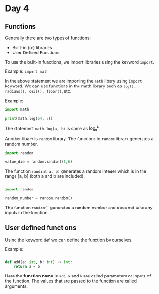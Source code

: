 # Day 4

## Functions

Generally there are two types of functions:

- Built-in (or) libraries
- User Defined Functions

To use the built-in functions, we import libraries using the keyword `import`.

Example: `import math`

In the above statement we are importing the `math` libary using `import` keyword. We can use functions in the math library such as `log(), radians(), ceil(), floor()`, etc.

Example:

```python
import math

print(math.log(64, 2))
```

The statement `math.log(a, b)` is same as $\log_a^b$.

Another libary is `random` library. The functions in `random` library generates a random number.

```python
import random

value_die = random.randint(1,6)
```

The function `randint(a, b)` generates a random integer which is in the range [a, b] (both a and b are included).

```python

import random

random_number = random.random()
```

The function `random()` generates a random number and does not take any inputs in the function.

## User defined functions

Using the keyword `def` we can define the function by ourselves.

Example:

```python

def add(a: int, b: int) -> int:
    return a + b
```

Here the **function name** is `add`, `a` and `b` are called parameters or inputs of the function. The values that are passed to the function are called arguments.
